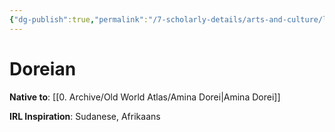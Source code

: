 ```yaml
---
{"dg-publish":true,"permalink":"/7-scholarly-details/arts-and-culture/languages/doreian/"}
---
```


# Doreian

**Native to**: [[0. Archive/Old World Atlas/Amina Dorei\|Amina Dorei]] 

**IRL Inspiration**: Sudanese, Afrikaans